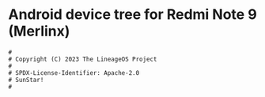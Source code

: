 # Android device tree for Redmi Note 9 (Merlinx)

```
#
# Copyright (C) 2023 The LineageOS Project
#
# SPDX-License-Identifier: Apache-2.0
# SunStar!
#
```
